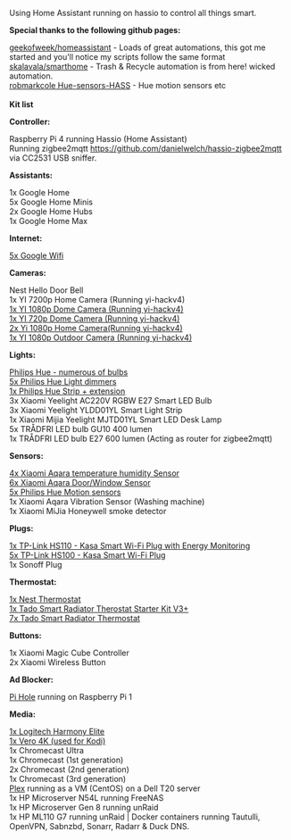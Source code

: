 Using Home Assistant running on hassio to control all things smart.<br />

<b>Special thanks to the following github pages:</b>

<a href="https://github.com/geekofweek/homeassistant">geekofweek/homeassistant</a> - Loads of great automations, this got me started and you'll notice my scripts follow the same format<br />
<a href="https://github.com/skalavala/mysmarthome">skalavala/smarthome</a> - Trash & Recycle automation is from here! wicked automation.<br />
<a href="https://github.com/robmarkcole/Hue-sensors-HASS">robmarkcole Hue-sensors-HASS</a> - Hue motion sensors etc<br /><br />
<b>Kit list</b>

<b>Controller:</b>

Raspberry Pi 4 running Hassio (Home Assistant)<br />
Running zigbee2mqtt https://github.com/danielwelch/hassio-zigbee2mqtt  via CC2531 USB sniffer.

<b>Assistants:</b>

1x Google Home<br />
5x Google Home Minis<br />
2x Google Home Hubs<br />
1x Google Home Max<br />

<b>Internet:</b>

<a href="https://amzn.to/35OQ7wh">5x Google Wifi</a>

<b>Cameras:</b>

Nest Hello Door Bell<br />
1x YI 7200p Home Camera (Running yi-hackv4)<br />
<a href="https://amzn.to/2VWXjSp">1x YI 1080p Dome Camera (Running yi-hackv4)</a><br />
<a href="https://amzn.to/31ujOPJ">1x YI 720p Dome Camera (Running yi-hackv4)</a><br />
<a href="https://amzn.to/2Msn7CN">2x Yi 1080p Home Camera(Running yi-hackv4)</a><br />
<a href="https://amzn.to/31sfOiD">1x YI 1080p Outdoor Camera (Running yi-hackv4)</a>

<b>Lights:</b>

<a href="https://amzn.to/31ogV32">Philips Hue - numerous of bulbs</a><br />
<a href="https://amzn.to/2VYoRqM">5x Philips Hue Light dimmers</a><br />
<a href="https://amzn.to/2P2zXJz">1x Philips Hue Strip + extension</a><br />
3x Xiaomi Yeelight AC220V RGBW E27 Smart LED Bulb<br />
3x Xiaomi Yeelight YLDD01YL Smart Light Strip<br />
1x Xiaomi Mijia Yeelight MJTD01YL Smart LED Desk Lamp<br />
5x TRÅDFRI LED bulb GU10 400 lumen<br />
1x TRÅDFRI LED bulb E27 600 lumen (Acting as router for zigbee2mqtt)<br />

<b>Sensors:</b>

<a href="https://www.banggood.com/custlink/KDKmBiMJ9C">4x Xiaomi Aqara temperature humidity Sensor</a><br />
<a href="https://www.banggood.com/custlink/KK3DBIUC9j">6x Xiaomi Aqara Door/Window Sensor</a><br />
<a href="https://amzn.to/32DT80u">5x Philips Hue Motion sensors</a><br />
1x Xiaomi Aqara Vibration Sensor (Washing machine)<br />
1x Xiaomi MiJia Honeywell smoke detector

<b>Plugs:</b>

<a href="https://amzn.to/2We6LBf">1x TP-Link HS110 - Kasa Smart Wi-Fi Plug with Energy Monitoring</a><br />
<a href="https://amzn.to/2PcAk4u">5x TP-Link HS100 - Kasa Smart Wi-Fi Plug</a><br />
1x Sonoff Plug

<b>Thermostat:</b>

<A href=">https://amzn.to/31zRz23">1x Nest Thermostat</a><br />
<a href="https://amzn.to/31yUyb7">1x Tado Smart Radiator Therostat Starter Kit V3+</a><br />
<a href="https://amzn.to/2pHHVNJ">7x Tado Smart Radiator Thermostat</a>

<b>Buttons:</b>

1x Xiaomi Magic Cube Controller<br />
2x Xiaomi Wireless Button

<b>Ad Blocker:</b>

<a href="https://pi-hole.net/">Pi Hole</a> running on Raspberry Pi 1

<b>Media:</b>

<a href="https://amzn.to/2o4grBo">1x Logitech Harmony Elite</a><br />
<a href="https://osmc.tv/vero/">1x Vero 4K (used for Kodi)</a><br />
1x Chromecast Ultra<br />
1x Chromecast (1st generation)<br />
2x Chromecast (2nd generation)<br />
1x Chromecast (3rd generation)<br />
<a href="plex.tv">Plex</a> running as a VM (CentOS) on a Dell T20 server<br />
1x HP Microserver N54L running FreeNAS<br />
1x HP Microserver Gen 8 running unRaid<br />
1x HP ML110 G7 running unRaid | Docker containers running Tautulli, OpenVPN, Sabnzbd, Sonarr, Radarr & Duck DNS.
